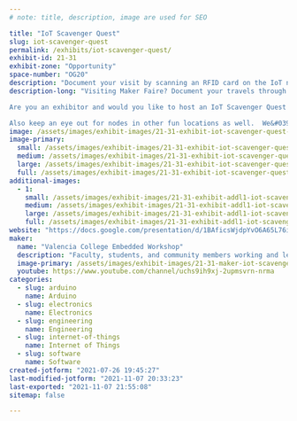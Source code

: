 ```yaml
---
# note: title, description, image are used for SEO

title: "IoT Scavenger Quest"
slug: iot-scavenger-quest
permalink: /exhibits/iot-scavenger-quest/
exhibit-id: 21-31
exhibit-zone: "Opportunity"
space-number: "OG20"
description: "Document your visit by scanning an RFID card on the IoT nodes. Win swag and get a certificate map."
description-long: "Visiting Maker Faire? Document your travels through Maker Faire by scanning your RFID card on the IoT node at each participating exhibit. Track your progress and compete to visit more exhibits than your friends in a set period of time. Win swag and get a certificate mapping your participation

Are you an exhibitor and would you like to host an IoT Scavenger Quest Station? As an exhibitor all you have to do to host a station is agree is to let us put the station somewhere in your booth accessible to the public  

Also keep an eye out for nodes in other fun locations as well.  We&#039;re hoping that the Scavenger Quest will encourage folks to roam more widely around Maker Faire, and bring them into contact with more exhibitors. "
image: /assets/images/exhibit-images/21-31-exhibit-iot-scavenger-quest-scavengerhunt2021-large.jpg
image-primary: 
  small: /assets/images/exhibit-images/21-31-exhibit-iot-scavenger-quest-scavengerhunt2021-small.jpg
  medium: /assets/images/exhibit-images/21-31-exhibit-iot-scavenger-quest-scavengerhunt2021-medium.jpg
  large: /assets/images/exhibit-images/21-31-exhibit-iot-scavenger-quest-scavengerhunt2021-large.jpg
  full: /assets/images/exhibit-images/21-31-exhibit-iot-scavenger-quest-scavengerhunt2021-full.jpg
additional-images: 
  - 1:
    small: /assets/images/exhibit-images/21-31-exhibit-addl1-iot-scavenger-quest-small-scavenger-station-small.jpg
    medium: /assets/images/exhibit-images/21-31-exhibit-addl1-iot-scavenger-quest-small-scavenger-station-medium.jpg
    large: /assets/images/exhibit-images/21-31-exhibit-addl1-iot-scavenger-quest-small-scavenger-station-large.jpg
    full: /assets/images/exhibit-images/21-31-exhibit-addl1-iot-scavenger-quest-small-scavenger-station-full.jpg
website: "https://docs.google.com/presentation/d/1BAficsWjdpYvO6A65L76i_Ho7n67y7Vp_XWqVrVBWbs/present"
maker: 
  name: "Valencia College Embedded Workshop"
  description: "Faculty, students, and community members working and learning together about electronics, software and IoT/embedded microprocessor systems and applications."
  image-primary: /assets/images/exhibit-images/21-31-maker-iot-scavenger-quest-18-scavengerhunt2021-42-medium.jpg
  youtube: https://www.youtube.com/channel/uchs9ih9xj-2upmsvrn-nrma
categories: 
  - slug: arduino
    name: Arduino
  - slug: electronics
    name: Electronics
  - slug: engineering
    name: Engineering
  - slug: internet-of-things
    name: Internet of Things
  - slug: software
    name: Software
created-jotform: "2021-07-26 19:45:27"
last-modified-jotform: "2021-11-07 20:33:23"
last-exported: "2021-11-07 21:55:08"
sitemap: false

---
```

